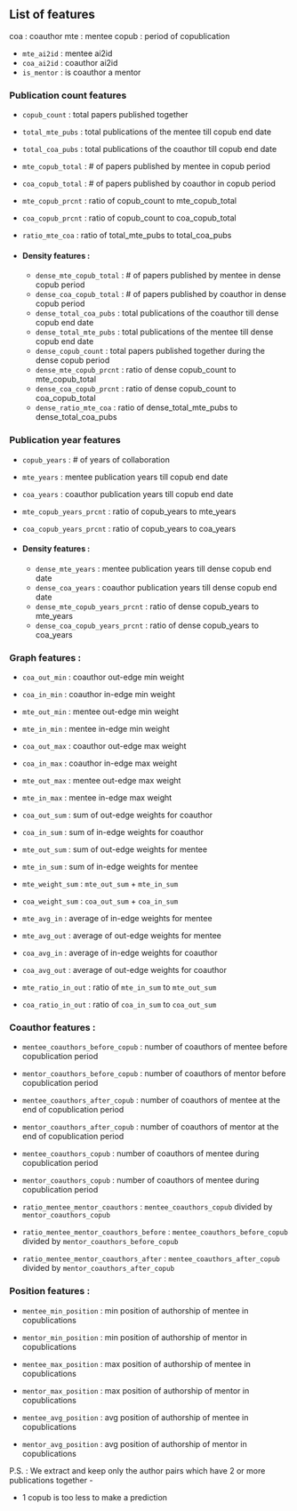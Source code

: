 
## List of features

coa : coauthor
mte : mentee
copub : period of copublication

- `mte_ai2id` : mentee ai2id
- `coa_ai2id` : coauthor ai2id
- `is_mentor` : is coauthor a mentor

### Publication count features
- `copub_count` : total papers published together 
- `total_mte_pubs` : total publications of the mentee till copub end date
- `total_coa_pubs` : total publications of the coauthor till copub end date
- `mte_copub_total` : # of papers published by mentee in copub period
- `coa_copub_total` : # of papers published by coauthor in copub period
- `mte_copub_prcnt` : ratio of copub_count to mte_copub_total
- `coa_copub_prcnt` : ratio of copub_count to coa_copub_total
- `ratio_mte_coa` : ratio of total_mte_pubs to total_coa_pubs

- #### Density features :
    - `dense_mte_copub_total` : # of papers published by mentee in dense copub period
    - `dense_coa_copub_total` : # of papers published by coauthor in dense copub period
    - `dense_total_coa_pubs` : total publications of the coauthor till dense copub end date
    - `dense_total_mte_pubs` : total publications of the mentee till dense copub end date
    - `dense_copub_count` : total papers published together during the dense copub period
    - `dense_mte_copub_prcnt` : ratio of dense copub_count to mte_copub_total
    - `dense_coa_copub_prcnt` : ratio of dense copub_count to coa_copub_total
    - `dense_ratio_mte_coa` : ratio of dense_total_mte_pubs to dense_total_coa_pubs

### Publication year features
- `copub_years` : # of years of collaboration
- `mte_years` : mentee publication years till copub end date
- `coa_years` : coauthor publication years till copub end date
- `mte_copub_years_prcnt` : ratio of copub_years to mte_years
- `coa_copub_years_prcnt` : ratio of copub_years to coa_years

- #### Density features : 
    - `dense_mte_years` : mentee publication years till dense copub end date
    - `dense_coa_years` : coauthor publication years till dense copub end date
    - `dense_mte_copub_years_prcnt` : ratio of dense copub_years to mte_years
    - `dense_coa_copub_years_prcnt` : ratio of dense copub_years to coa_years


### Graph features : 

  - `coa_out_min` : coauthor out-edge min weight
  - `coa_in_min` : coauthor in-edge min weight
  - `mte_out_min` : mentee out-edge min weight
  - `mte_in_min` : mentee in-edge min weight
    

  - `coa_out_max` : coauthor  out-edge max weight
  - `coa_in_max` : coauthor in-edge max weight
  - `mte_out_max` : mentee  out-edge max weight
  - `mte_in_max` : mentee in-edge max weight


  - `coa_out_sum` : sum of  out-edge weights for coauthor
  - `coa_in_sum` : sum of in-edge weights for coauthor
  - `mte_out_sum` : sum of  out-edge weights for mentee
  - `mte_in_sum` : sum of in-edge weights for mentee 
  

  - `mte_weight_sum` : `mte_out_sum` + `mte_in_sum`
  - `coa_weight_sum` : `coa_out_sum` + `coa_in_sum`
    

  - `mte_avg_in` : average of in-edge weights for mentee
  - `mte_avg_out` : average of  out-edge weights for mentee
  - `coa_avg_in` : average of in-edge weights for coauthor
  - `coa_avg_out` : average of  out-edge weights for coauthor

  - `mte_ratio_in_out` : ratio of `mte_in_sum` to `mte_out_sum`
  - `coa_ratio_in_out` : ratio of `coa_in_sum` to `coa_out_sum`

### Coauthor features :

- `mentee_coauthors_before_copub` : number of coauthors of mentee before copublication period
- `mentor_coauthors_before_copub` : number of coauthors of mentor before copublication period


- `mentee_coauthors_after_copub` : number of coauthors of mentee at the end of copublication period
- `mentor_coauthors_after_copub` : number of coauthors of mentor at the end of copublication period


- `mentee_coauthors_copub` : number of coauthors of mentee during copublication period
- `mentor_coauthors_copub` : number of coauthors of mentee during copublication period


- `ratio_mentee_mentor_coauthors` : `mentee_coauthors_copub` divided by `mentor_coauthors_copub`
- `ratio_mentee_mentor_coauthors_before` : `mentee_coauthors_before_copub` divided by `mentor_coauthors_before_copub`
- `ratio_mentee_mentor_coauthors_after` : `mentee_coauthors_after_copub` divided by `mentor_coauthors_after_copub`

### Position features :
- `mentee_min_position` : min position of authorship of mentee in copublications
- `mentor_min_position` : min position of authorship of mentor in copublications


- `mentee_max_position` : max position of authorship of mentee in copublications
- `mentor_max_position` : max position of authorship of mentor in copublications


- `mentee_avg_position` : avg position of authorship of mentee in copublications
- `mentor_avg_position` : avg position of authorship of mentor in copublications



P.S. : 
We extract and keep only the author pairs which have 2 or more publications together -
- 1 copub is too less to make a prediction
